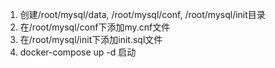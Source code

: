 1. 创建/root/mysql/data, /root/mysql/conf, /root/mysql/init目录
2. 在/root/mysql/conf下添加my.cnf文件
3. 在/root/mysql/init下添加init.sql文件
4. docker-compose up -d 启动